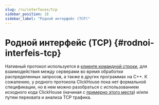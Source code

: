 ```yaml
---
slug: /ru/interfaces/tcp
sidebar_position: 18
sidebar_label: "Родной интерфейс (TCP)"
---
```


# Родной интерфейс (TCP) {#rodnoi-interfeis-tcp}

Нативный протокол используется в [клиенте командной строки](cli.md), для взаимодействия между серверами во время обработки распределенных запросов, а также в других программах на C++. К сожалению, у родного протокола ClickHouse пока нет формальной спецификации, но в нем можно разобраться с использованием исходного кода ClickHouse (начиная с [примерно этого места](https://github.com/ClickHouse/ClickHouse/tree/master/src/Client)) и/или путем перехвата и анализа TCP трафика.

